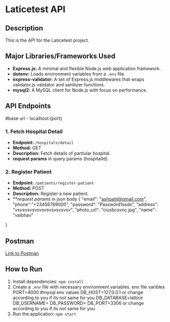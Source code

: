 # Laticetest API

## Description
This is the API for the Laticetest project.

## Major Libraries/Frameworks Used
- **Express.js:** A minimal and flexible Node.js web application framework.
- **dotenv:** Loads environment variables from a `.env` file.
- **express-validator:** A set of Express.js middlewares that wraps validator.js validator and sanitizer functions.
- **mysql2:** A MySQL client for Node.js with focus on performance.

## API Endpoints
#base url - localhost:{port}
### 1. Fetch Hospital Detail
- **Endpoint:** `/hospitals/detail`
- **Method:** GET
- **Description:** Fetch details of partiular hospital.
- **request params** in query params {hospitalId}


### 2. Register Patient
- **Endpoint:** `/patients/register-patient`
- **Method:** POST
- **Description:** Register a new patient.
- ***request params* in json body {
    "email": "ashpatil@gmail.com",
    "phone":"+23456789000",
    "password": "Password1ssds",
    "address": "vsvsvsvsvsvsvsvsvsvsvsv",
    "photo_url": "ciusbcsvnc.jpg",
    "name": "vaibhav"

}

## Postman
[Link to Postman](<https://api.postman.com/collections/26007384-8e69e2be-a9f2-405d-84d9-3eff126ab302?access_key=PMAT-01HMC4QKNYB1BA16HB0XE15S3J>)

## How to Run
1. Install dependencies: `npm install`
2. Create a `.env` file with necessary environment variables.
env file varibles 
PORT=4000
#mysql env values
DB_HOST=127.0.0.1 or change according to you if its not same for you
DB_DATABASE=lattice
DB_USERNAME=
DB_PASSWORD=
DB_PORT=3306 or change according to you if its not same for you
3. Run the application: `npm start`

